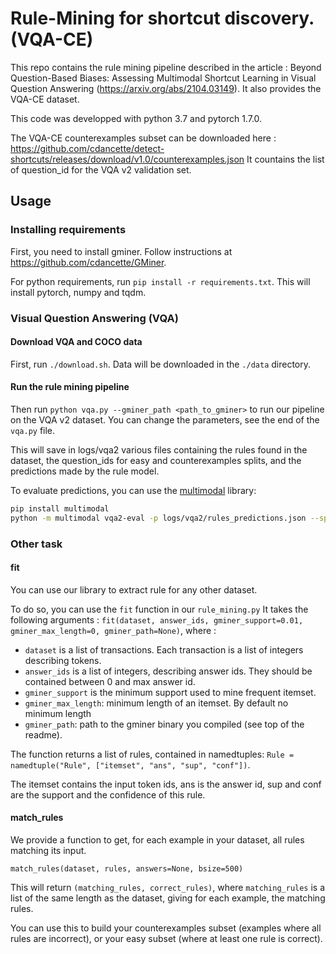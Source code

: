 
# Rule-Mining for shortcut discovery. (VQA-CE)


This repo contains the rule mining pipeline described in the article : 
Beyond Question-Based Biases: Assessing Multimodal Shortcut Learning in Visual Question Answering (https://arxiv.org/abs/2104.03149).
It also provides the VQA-CE dataset.

This code was developped with python 3.7 and pytorch 1.7.0.

The VQA-CE counterexamples subset can be downloaded here : https://github.com/cdancette/detect-shortcuts/releases/download/v1.0/counterexamples.json
It countains the list of question_id for the VQA v2 validation set.

## Usage

### Installing requirements
First, you need to install gminer. Follow instructions at https://github.com/cdancette/GMiner.

For python requirements, run `pip install -r requirements.txt`. This will install pytorch, numpy and tqdm.
### Visual Question Answering (VQA)

#### Download VQA and COCO data

First, run `./download.sh`. Data will be downloaded in the `./data` directory. 

#### Run the rule mining pipeline

Then run `python vqa.py --gminer_path <path_to_gminer>` to run our pipeline on the VQA v2 dataset.
You can change the parameters, see the end of the `vqa.py` file. 

This will save in logs/vqa2 various files containing the rules found in the dataset, 
the question_ids for easy and counterexamples splits, and the predictions made by the rule model.

To evaluate predictions, you can use the [multimodal](https://github.com/cdancette/multimodal) library: 

```bash
pip install multimodal
python -m multimodal vqa2-eval -p logs/vqa2/rules_predictions.json --split val
```


### Other task


#### fit
You can use our library to extract rule for any other dataset.

To do so, you can use the `fit` function in our `rule_mining.py`
It takes the following arguments : 
`fit(dataset, answer_ids, gminer_support=0.01, gminer_max_length=0, gminer_path=None)`, where : 

- `dataset` is a list of transactions. Each transaction is a list of integers describing tokens. 
- `answer_ids` is a list of integers, describing answer ids. They should be contained between 0 and max answer id.
- `gminer_support` is the minimum support used to mine frequent itemset.
- `gminer_max_length`: minimum length of an itemset. By default no minimum length
- `gminer_path`: path to the gminer binary you compiled (see top of the readme).


The function returns a list of rules, contained in namedtuples: `Rule = namedtuple("Rule", ["itemset", "ans", "sup", "conf"])`.

The itemset contains the input token ids, ans is the answer id, sup and conf are the support and the confidence of this rule.

#### match_rules

We provide a function to get, for each example in your dataset, all rules matching its input.

`match_rules(dataset, rules, answers=None, bsize=500)`

This will return `(matching_rules, correct_rules)`, where `matching_rules` is a list of the same length as the dataset, giving for each example, the matching rules. 

You can use this to build your counterexamples subset (examples where all rules are incorrect), or your easy subset (where at least one rule is correct).
